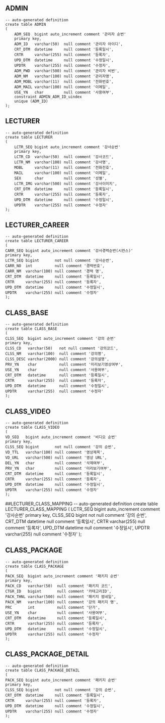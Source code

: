 ## ADMIN
    -- auto-generated definition
    create table ADMIN
    (
        ADM_SEQ  bigint auto_increment comment '관리자 순번'
        primary key,
        ADM_ID   varchar(50)  null comment '관리자 아이디',
        CRT_DTM  datetime     null comment '등록일시',
        CRTR     varchar(255) null comment '등록자',
        UPD_DTM  datetime     null comment '수정일시',
        UPDTR    varchar(255) null comment '수정자',
        ADM_PWD  varchar(500) null comment '관리자 비번',
        ADM_NM   varchar(100) null comment '관리자명',
        ADM_MOBL varchar(11)  null comment '전화번호',
        ADM_MAIL varchar(100) null comment '이메일',
        USE_YN   char         null comment '사용여부',
        constraint ADMIN_ADM_ID_uindex
        unique (ADM_ID)
    );

##  LECTURER
    -- auto-generated definition
    create table LECTURER
    (
        LCTR_SEQ bigint auto_increment comment '강사순번'
        primary key,
        LCTR_CD  varchar(50)  null comment '강사코드',
        LCTR_NM  varchar(100) null comment '강사명',
        MOBL     varchar(11)  null comment '전화전호',
        MAIL     varchar(100) null comment '이메일',
        SEX      char         null comment '성별',
        LCTR_IMG varchar(500) null comment '강사이미지',
        CRT_DTM  datetime     null comment '등록일시',
        CRTR     varchar(255) null comment '등록자',
        UPD_DTM  datetime     null comment '수정일시',
        UPDTR    varchar(255) null comment '수정자'
    );

##  LECTURER_CAREER
    -- auto-generated definition
    create table LECTURER_CAREER
    (
    CARR_SEQ bigint auto_increment comment '강사경력순번(시컨스)'
    primary key,
    LCTR_SEQ bigint       not null comment '강사순번',
    CARR_NO  int          null comment '경력번호',
    CARR_NM  varchar(100) null comment '경력 명',
    CRT_DTM  datetime     null comment '등록일시',
    CRTR     varchar(255) null comment '등록자',
    UPD_DTM  datetime     null comment '수정일시',
    UPDTR    varchar(255) null comment '수정자'
    );



##  CLASS_BASE
    -- auto-generated definition
    create table CLASS_BASE
    (
    CLSS_SEQ  bigint auto_increment comment '강의 순번'
    primary key,
    CLSS_CD   varchar(50)   not null comment '강의코드',
    CLSS_NM   varchar(100)  null comment '강의명',
    CLSS_DESC varchar(2000) null comment '강의설명',
    PRV_YN    char          null comment '미리보기영상여부',
    USE_YN    char          null comment '사용여부',
    CRT_DTM   datetime      null comment '등록일시',
    CRTR      varchar(255)  null comment '등록자',
    UPD_DTM   datetime      null comment '수정일시',
    UPDTR     varchar(255)  null comment '수정자'
    );

##  CLASS_VIDEO

    -- auto-generated definition
    create table CLASS_VIDEO
    (
    VD_SEQ   bigint auto_increment comment '비디오 순번'
    primary key,
    CLSS_SEQ bigint       not null comment '강의 순번',
    VD_TTL   varchar(100) null comment '영상제목',
    VD_URL   varchar(500) null comment '영상 URL',
    DEL_YN   char         null comment '삭제여부',
    PRV_YN   char         null comment '미리보기여부',
    CRT_DTM  datetime     null comment '등록일시',
    CRTR     varchar(255) null comment '등록자',
    UPD_DTM  datetime     null comment '수정일시',
    UPDTR    varchar(255) null comment '수정자'
    );

##LECTURER_CLASS_MAPPING
    -- auto-generated definition
    create table LECTURER_CLASS_MAPPING
    (
    LCTR_SEQ bigint auto_increment comment '강사순번'
    primary key,
    CLSS_SEQ bigint       not null comment '강의 순번',
    CRT_DTM  datetime     null comment '등록일시',
    CRTR     varchar(255) null comment '등록자',
    UPD_DTM  datetime     null comment '수정일시',
    UPDTR    varchar(255) null comment '수정자'
    );



## CLASS_PACKAGE
    -- auto-generated definition
    create table CLASS_PACKAGE
    (
    PACK_SEQ  bigint auto_increment comment '패키지 순번'
    primary key,
    PACK_CD   varchar(50)  null comment '패키지 코드',
    CTGR_ID   bigint       null comment '카테고리ID',
    PACK_THNL varchar(500) null comment '패키지 썸네일',
    PACK_NM   varchar(100) null comment '강의 패키지 명',
    PRC       int          null comment '단가',
    USE_YN    char         null comment '사용여부',
    CRT_DTM   datetime     null comment '등록일시',
    CRTR      varchar(255) null comment '등록자',
    UPD_DTM   datetime     null comment '수정일시',
    UPDTR     varchar(255) null comment '수정자'
    );

## CLASS_PACKAGE_DETAIL
    -- auto-generated definition
    create table CLASS_PACKAGE_DETAIL
    (
    PACK_SEQ bigint auto_increment comment '패키지 순번'
    primary key,
    CLSS_SEQ bigint       not null comment '강의 순번',
    CRT_DTM  datetime     null comment '등록일시',
    CRTR     varchar(255) null comment '등록자',
    UPD_DTM  datetime     null comment '수정일시',
    UPDTR    varchar(255) null comment '수정자'
    );


